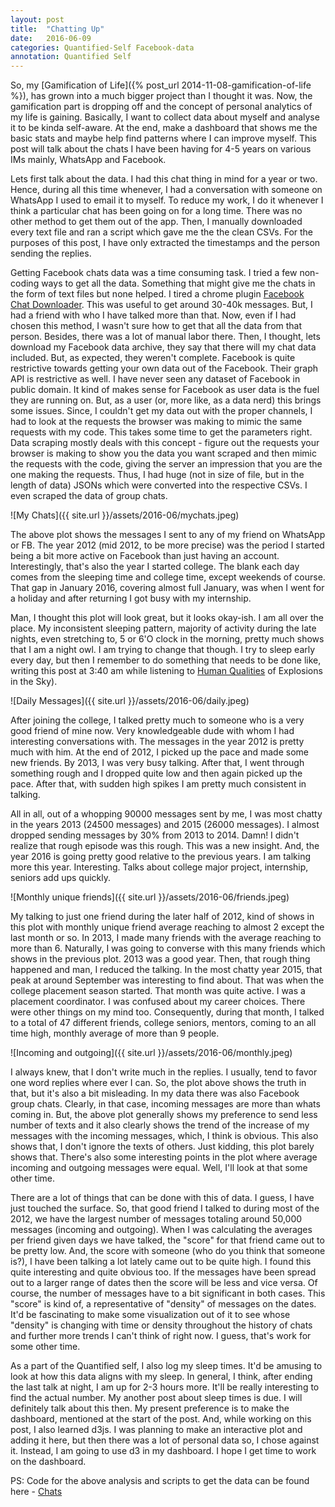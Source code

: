 ```yaml
---
layout: post
title:  "Chatting Up"
date:   2016-06-09
categories: Quantified-Self Facebook-data
annotation: Quantified Self
---
```


So, my [Gamification of Life]({% post_url 2014-11-08-gamification-of-life %}), has grown into a much bigger project than I thought it was. Now, the gamification part is dropping off and the concept of personal analytics of my life is gaining. Basically, I want to collect data about myself and analyse it to be kinda self-aware. At the end, make a dashboard that shows me the basic stats and maybe help find patterns where I can improve myself. This post will talk about the chats I have been having for 4-5 years on various IMs mainly, WhatsApp and Facebook.

Lets first talk about the data. I had this chat thing in mind for a year or two. Hence, during all this time whenever, I had a conversation with someone on WhatsApp I used to email it to myself. To reduce my work, I do it whenever I think a particular chat has been going on for a long time. There was no other method to get them out of the app. Then, I manually downloaded every text file and ran a script which gave me the the clean CSVs. For the purposes of this post, I have only extracted the timestamps and the person sending the replies.

Getting Facebook chats data was a time consuming task. I tried a few non-coding ways to get all the data. Something that might give me the chats in the form of text files but none helped. I tired a chrome plugin [Facebook Chat Downloader](https://chrome.google.com/webstore/detail/facebook-chat-downloader/kflkdhmijdgjnlbdkfgdmolcjnflmlhf?hl=en). This was useful to get around 30-40k messages. But, I had a friend with who I have talked more than that. Now, even if I had chosen this method, I wasn't sure how to get that all the data from that person. Besides, there was a lot of manual labor there. Then, I thought, lets download my Facebook data archive, they say that there will my chat data included. But, as expected, they weren't complete. Facebook is quite restrictive towards getting your own data out of the Facebook. Their graph API is restrictive as well. I have never seen any dataset of Facebook in public domain. It kind of makes sense for Facebook as user data is the fuel they are running on. But, as a user (or, more like, as a data nerd) this brings some issues. Since, I couldn't get my data out with the proper channels, I had to look at the requests the browser was making to mimic the same requests with my code. This takes some time to get the parameters right. Data scraping mostly deals with this concept - figure out the requests your browser is making to show you the data you want scraped and then mimic the requests with the code, giving the server an impression that you are the one making the requests. Thus, I had huge (not in size of file, but in the length of data) JSONs which were converted into the respective CSVs. I even scraped the data of group chats.

![My Chats]({{ site.url }}/assets/2016-06/mychats.jpeg)

The above plot shows the messages I sent to any of my friend on WhatsApp or FB. The year 2012 (mid 2012, to be more precise) was the period I started being a bit more active on Facebook than just having an account. Interestingly, that's also the year I started college. The blank each day comes from the sleeping time and college time, except weekends of course. That gap in January 2016, covering almost full January, was when I went for a holiday and after returning I got busy with my internship.

Man, I thought this plot will look great, but it looks okay-ish. I am all over the place. My inconsistent sleeping pattern, majority of activity during the late nights, even stretching to, 5 or 6'O clock in the morning, pretty much shows that I am a night owl. I am trying to change that though. I try to sleep early every day, but then I remember to do something that needs to be done like, writing this post at 3:40 am while listening to [Human Qualities](https://www.youtube.com/watch?v=SqChTn4PNuA) of Explosions in the Sky).

![Daily Messages]({{ site.url }}/assets/2016-06/daily.jpeg)

After joining the college, I talked pretty much to someone who is a very good friend of mine now. Very knowledgeable dude with whom I had interesting conversations with. The messages in the year 2012 is pretty much with him. At the end of 2012, I picked up the pace and made some new friends. By 2013, I was very busy talking. After that, I went through something rough and I dropped quite low and then again picked up the pace. After that, with sudden high spikes I am pretty much consistent in talking.

All in all, out of a whopping 90000 messages sent by me, I was most chatty in the years 2013 (24500 messages) and 2015 (26000 messages). I almost dropped sending messages by 30% from 2013 to 2014. Damn! I didn't realize that rough episode was this rough. This was a new insight. And, the year 2016 is going pretty good relative to the previous years. I am talking more this year. Interesting. Talks about college major project, internship, seniors add ups quickly.

![Monthly unique friends]({{ site.url }}/assets/2016-06/friends.jpeg)

My talking to just one friend during the later half of 2012, kind of shows in this plot with monthly unique friend average reaching to almost 2 except the last month or so. In 2013, I made many friends with the average reaching to more than 6. Naturally, I was going to converse with this many friends which shows in the previous plot. 2013 was a good year. Then, that rough thing happened and man, I reduced the talking. In the most chatty year 2015, that peak at around September was interesting to find about. That was when the college placement season started. That month was quite active. I was a placement coordinator. I was confused about my career choices. There were other things on my mind too. Consequently, during that month, I talked to a total of 47 different friends, college seniors, mentors, coming to an all time high, monthly average of more than 9 people.

![Incoming and outgoing]({{ site.url }}/assets/2016-06/monthly.jpeg)

I always knew, that I don't write much in the replies. I usually, tend to favor one word replies where ever I can. So, the plot above shows the truth in that, but it's also a bit misleading. In my data there was also Facebook group chats. Clearly, in that case, incoming messages are more than whats coming in. But, the above plot generally shows my preference to send less number of texts and it also clearly shows the trend of the increase of my messages with the incoming messages, which, I think is obvious. This also shows that, I don't ignore the texts of others. Just kidding, this plot barely shows that. There's also some interesting points in the plot where average incoming and outgoing messages were equal. Well, I'll look at that some other time.

There are a lot of things that can be done with this of data. I guess, I have just touched the surface. So, that good friend I talked to during most of the 2012, we have the largest number of messages totaling around 50,000 messages (incoming and outgoing). When I was calculating the averages per friend given days we have talked, the "score" for that friend came out to be pretty low. And, the score with someone (who do you think that someone is?), I have been talking a lot lately came out to be quite high. I found this quite interesting and quite obvious too. If the messages have been spread out to a larger range of dates then the score will be less and vice versa. Of course, the number of messages have to a bit significant in both cases. This "score" is kind of, a representative of "density" of messages on the dates. It'd be fascinating to make some visualization out of it to see whose "density" is changing with time or density throughout the history of chats and further more trends I can't think of right now. I guess, that's work for some other time.

As a part of the Quantified self, I also log my sleep times. It'd be amusing to look at how this data aligns with my sleep. In general, I think, after ending the last talk at night, I am up for 2-3 hours more. It'll be really interesting to find the actual number. My another post about sleep times is due. I will definitely talk about this then. My present preference is to make the dashboard, mentioned at the start of the post. And, while working on this post, I also learned d3js. I was planning to make an interactive plot and adding it here, but then there was a lot of personal data so, I chose against it. Instead, I am going to use d3 in my dashboard. I hope I get time to work on the dashboard.

PS: Code for the above analysis and scripts to get the data can be found here - [Chats](https://github.com/TrigonaMinima/Chats)
